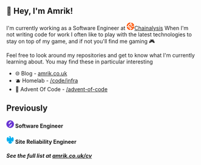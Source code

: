 ## 👋 Hey, I'm Amrik!

I'm currently working as a Software Engineer at <a href="https://chainalysis.com"><img height=20 src="./logos/chainalysis.svg">Chainalysis</a>
When I'm not writing code for work I often like to play with the latest technologies to stay on top of my game, and if not you'll find me gaming 🎮

Feel free to look around my repositories and get to know what I'm currently learning about. You may find these in particular interesting

- 🌐 Blog - [amrik.co.uk](https://amrik.co.uk)
- 🫐 Homelab - [/code/infra](https://github.com/AmrikSD/code/tree/main/infra)
- 🎅 Advent Of Code - [/advent-of-code](https://github.com/AmrikSD/advent-of-code)

## Previously

<!---#### <a href="https://chainalysis.com"><img height=20 src="./logos/chainalysis.svg"></a> <span>Software Engineer</span><br/>--->
#### <a href="https://starlingbank.com"><img height=20 src="./logos/starling.svg"></a> <span>Software Engineer</span><br/>
#### <a href="https://home.barclays"><img height=20 src="./logos/barclays.svg"></a> <span>Site Reliability Engineer</span><br/>

##### See the full list at [amrik.co.uk/cv](https://amrik.co.uk/cv)
